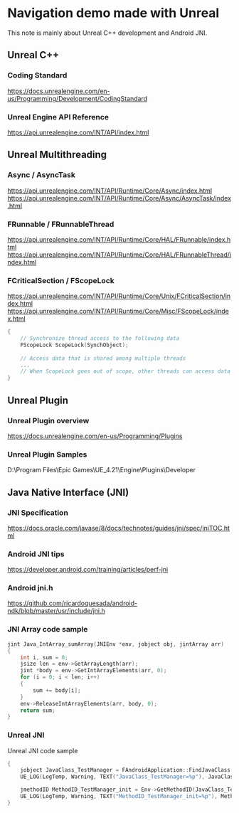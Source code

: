 # Navigation demo made with Unreal

This note is mainly about Unreal C++ development and Android JNI.

## Unreal C++

### Coding Standard
https://docs.unrealengine.com/en-us/Programming/Development/CodingStandard

### Unreal Engine API Reference
https://api.unrealengine.com/INT/API/index.html

## Unreal Multithreading

### Async / AsyncTask
https://api.unrealengine.com/INT/API/Runtime/Core/Async/index.html
https://api.unrealengine.com/INT/API/Runtime/Core/Async/AsyncTask/index.html

### FRunnable / FRunnableThread
https://api.unrealengine.com/INT/API/Runtime/Core/HAL/FRunnable/index.html
https://api.unrealengine.com/INT/API/Runtime/Core/HAL/FRunnableThread/index.html

### FCriticalSection / FScopeLock
https://api.unrealengine.com/INT/API/Runtime/Core/Unix/FCriticalSection/index.html
https://api.unrealengine.com/INT/API/Runtime/Core/Misc/FScopeLock/index.html
```c++
{
    // Synchronize thread access to the following data
    FScopeLock ScopeLock(SynchObject);
    
    // Access data that is shared among multiple threads
    ...
    // When ScopeLock goes out of scope, other threads can access data
} 
```

## Unreal Plugin

### Unreal Plugin overview
https://docs.unrealengine.com/en-us/Programming/Plugins

### Unreal Plugin Samples
D:\Program Files\Epic Games\UE_4.21\Engine\Plugins\Developer

## Java Native Interface (JNI)

### JNI Specification
https://docs.oracle.com/javase/8/docs/technotes/guides/jni/spec/jniTOC.html

### Android JNI tips
https://developer.android.com/training/articles/perf-jni

### Android jni.h
https://github.com/ricardoquesada/android-ndk/blob/master/usr/include/jni.h

### JNI Array code sample
```c++
jint Java_IntArray_sumArray(JNIEnv *env, jobject obj, jintArray arr)
{
    int i, sum = 0;
    jsize len = env->GetArrayLength(arr);
    jint *body = env->GetIntArrayElements(arr, 0);
    for (i = 0; i < len; i++)
    {
        sum += body[i];
    }
    env->ReleaseIntArrayElements(arr, body, 0);
    return sum;
}
```

### Unreal JNI

Unreal JNI code sample
```c++
{
    jobject JavaClass_TestManager = FAndroidApplication::FindJavaClass("com/ben/testlib/TestManager");
    UE_LOG(LogTemp, Warning, TEXT("JavaClass_TestManager=%p"), JavaClass_TestManager);

    jmethodID MethodID_TestManager_init = Env->GetMethodID(JavaClass_TestManager, "<init>", "()V");
    UE_LOG(LogTemp, Warning, TEXT("MethodID_TestManager_init=%p"), MethodID_TestManager_init);
}
```
